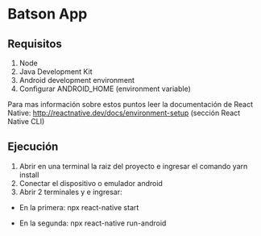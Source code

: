 # Batson App

## Requisitos

1. Node
2. Java Development Kit
3. Android development environment
4. Configurar ANDROID_HOME (environment variable)

Para mas información sobre estos puntos leer la documentación de React Native:
http://reactnative.dev/docs/environment-setup (sección React Native CLI)

## Ejecución

1. Abrir en una terminal la raiz del proyecto e ingresar el comando yarn install
2. Conectar el dispositivo o emulador android
3. Abrir 2 terminales y e ingresar:

- En la primera: npx react-native start 

- En la segunda: npx react-native run-android

